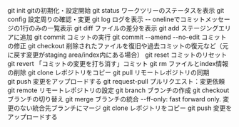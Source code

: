 git init
gitの初期化・設定開始
git status
ワークツリーのステータスを表示
git config 
設定周りの確認・変更
git log
ログを表示
-- onelineでコミットメッセージの1行のみの一覧表示
git diff
ファイルの差分を表示
git add
ステージングエリアに追加
git commit 
コミットの実行
git commit --amend --no-edit
コミットの修正
git checkout
削除されたファイルを復旧や過去コミットの復元など（元に戻す変更がstaging area/index内にある場合）
git reset
コミットのリセット
git revert
「コミットの変更を打ち消す」コミット
git rm
ファイルとindex情報の削除
git clone
レポジトリをコピー
git pull
リモートレポジトリの同期	
git push
変更をアップロードする
git request-pull
プルリクエスト：変更依頼
git remote
リモートレポジトリの設定
git branch
ブランチの作成
git checkout
ブランチの切り替え
git merge
ブランチの統合
--ff-only: fast forward only. 変更のない統合先ブランチにマージ
git clone
レポジトリをコピー
git push
変更をアップロードする